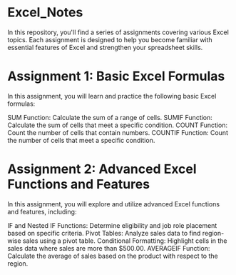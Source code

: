 # Excel_Notes

In this repository, you'll find a series of assignments covering various Excel topics. Each assignment is designed to help you become familiar with essential features of Excel and strengthen your spreadsheet skills.

# Assignment 1: Basic Excel Formulas
In this assignment, you will learn and practice the following basic Excel formulas:

SUM Function: Calculate the sum of a range of cells.
SUMIF Function: Calculate the sum of cells that meet a specific condition.
COUNT Function: Count the number of cells that contain numbers.
COUNTIF Function: Count the number of cells that meet a specific condition.

# Assignment 2: Advanced Excel Functions and Features
In this assignment, you will explore and utilize advanced Excel functions and features, including:

IF and Nested IF Functions: Determine eligibility and job role placement based on specific criteria.
Pivot Tables: Analyze sales data to find region-wise sales using a pivot table.
Conditional Formatting: Highlight cells in the sales data where sales are more than $500.00.
AVERAGEIF Function: Calculate the average of sales based on the product with respect to the region.
